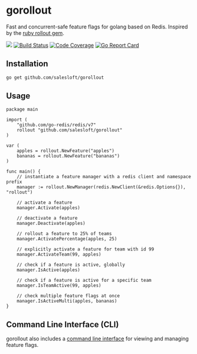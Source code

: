 # gorollout
Fast and concurrent-safe feature flags for golang based on Redis. Inspired by the [ruby rollout gem](https://github.com/fetlife/rollout).

[![](https://godoc.org/github.com/salesloft/gorollout?status.svg)](http://godoc.org/github.com/salesloft/gorollout)
[![Build Status](https://travis-ci.org/salesloft/gorollout.svg?branch=master)](https://travis-ci.org/salesloft/gorollout)
[![Code Coverage](https://codecov.io/gh/salesloft/gorollout/branch/master/graph/badge.svg)](https://codecov.io/gh/salesloft/gorollout)
[![Go Report Card](https://goreportcard.com/badge/github.com/salesloft/gorollout)](https://goreportcard.com/report/github.com/salesloft/gorollout)

## Installation

```bash
go get github.com/salesloft/gorollout
```

## Usage

```golang
package main

import (
    "github.com/go-redis/redis/v7"
    rollout "github.com/salesloft/gorollout"
)

var (
    apples = rollout.NewFeature("apples")
    bananas = rollout.NewFeature("bananas")
)

func main() {
    // instantiate a feature manager with a redis client and namespace prefix
    manager := rollout.NewManager(redis.NewClient(&redis.Options{}), "rollout")

    // activate a feature
    manager.Activate(apples)

    // deactivate a feature
    manager.Deactivate(apples)

    // rollout a feature to 25% of teams
    manager.ActivatePercentage(apples, 25)

    // explicitly activate a feature for team with id 99
    manager.ActivateTeam(99, apples)

    // check if a feature is active, globally
    manager.IsActive(apples)

    // check if a feature is active for a specific team
    manager.IsTeamActive(99, apples)

    // check multiple feature flags at once
    manager.IsActiveMulti(apples, bananas)
}
```

## Command Line Interface (CLI)

gorollout also includes a [command line interface](cmd/rollout/README.md) for viewing and managing feature flags.
